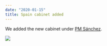 ```yaml
---
date: "2020-01-15"
title: Spain cabinet added
---
```


We added the new cabinet under [PM Sánchez](http://www.parlgov.org/explore/esp/cabinet/2020-01-07/).

![](/images/parliament-european-union.jpg)
